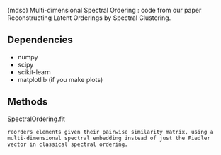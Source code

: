 (mdso) Multi-dimensional Spectral Ordering : code from our paper Reconstructing Latent Orderings by Spectral Clustering.


Dependencies
------------

  - numpy
  - scipy
  - scikit-learn
  - matplotlib (if you make plots)

Methods
-------

SpectralOrdering.fit

    reorders elements given their pairwise similarity matrix, using a multi-dimensional spectral embedding instead of just the Fiedler vector in classical spectral ordering.

